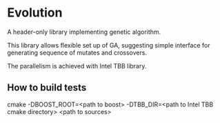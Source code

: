# Evolution
A header-only library implementing genetic algorithm.

This library allows flexible set up of GA, suggesting simple interface for generating sequence of mutates and crossovers.

The parallelism is achieved with Intel TBB library.

## How to build tests
cmake -DBOOST_ROOT=\<path to boost\> -DTBB_DIR=\<path to Intel TBB cmake directory\> \<path to sources\>